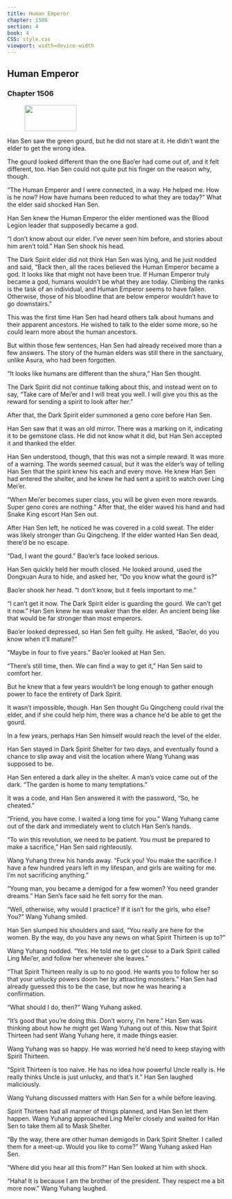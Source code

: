 ```yaml
---
title: Human Emperor
chapter: 1506
section: 4
book: 4
CSS: style.css
viewport: width=device-width
---
```


## Human Emperor

### Chapter 1506

<figure>
	<img src="../Images/gem.gif" alt="" id="gem" width="120" height="60" />
</figure>

Han Sen saw the green gourd, but he did not stare at it. He didn’t want the elder to get the wrong idea.

The gourd looked different than the one Bao’er had come out of, and it felt different, too. Han Sen could not quite put his finger on the reason why, though.

“The Human Emperor and I were connected, in a way. He helped me. How is he now? How have humans been reduced to what they are today?” What the elder said shocked Han Sen.

Han Sen knew the Human Emperor the elder mentioned was the Blood Legion leader that supposedly became a god.

“I don’t know about our elder. I’ve never seen him before, and stories about him aren’t told.” Han Sen shook his head.

The Dark Spirit elder did not think Han Sen was lying, and he just nodded and said, “Back then, all the races believed the Human Emperor became a god. It looks like that might not have been true. If Human Emperor truly became a god, humans wouldn’t be what they are today. Climbing the ranks is the task of an individual, and Human Emperor seems to have fallen. Otherwise, those of his bloodline that are below emperor wouldn’t have to go downstairs.”

This was the first time Han Sen had heard others talk about humans and their apparent ancestors. He wished to talk to the elder some more, so he could learn more about the human ancestors.

But within those few sentences, Han Sen had already received more than a few answers. The story of the human elders was still there in the sanctuary, unlike Asura, who had been forgotten.

“It looks like humans are different than the shura,” Han Sen thought.

The Dark Spirit did not continue talking about this, and instead went on to say, “Take care of Mei’er and I will treat you well. I will give you this as the reward for sending a spirit to look after her.”

After that, the Dark Spirit elder summoned a geno core before Han Sen.

Han Sen saw that it was an old mirror. There was a marking on it, indicating it to be gemstone class. He did not know what it did, but Han Sen accepted it and thanked the elder.

Han Sen understood, though, that this was not a simple reward. It was more of a warning. The words seemed casual, but it was the elder’s way of telling Han Sen that the spirit knew his each and every move. He knew Han Sen had entered the shelter, and he knew he had sent a spirit to watch over Ling Mei’er.

“When Mei’er becomes super class, you will be given even more rewards. Super geno cores are nothing.” After that, the elder waved his hand and had Snake King escort Han Sen out.

After Han Sen left, he noticed he was covered in a cold sweat. The elder was likely stronger than Gu Qingcheng. If the elder wanted Han Sen dead, there’d be no escape.

“Dad, I want the gourd.” Bao’er’s face looked serious.

Han Sen quickly held her mouth closed. He looked around, used the Dongxuan Aura to hide, and asked her, “Do you know what the gourd is?”

Bao’er shook her head. “I don’t know, but it feels important to me.”

“I can’t get it now. The Dark Spirit elder is guarding the gourd. We can’t get it now.” Han Sen knew he was weaker than the elder. An ancient being like that would be far stronger than most emperors.

Bao’er looked depressed, so Han Sen felt guilty. He asked, “Bao’er, do you know when it’ll mature?”

“Maybe in four to five years.” Bao’er looked at Han Sen.

“There’s still time, then. We can find a way to get it,” Han Sen said to comfort her.

But he knew that a few years wouldn’t be long enough to gather enough power to face the entirety of Dark Spirit.

It wasn’t impossible, though. Han Sen thought Gu Qingcheng could rival the elder, and if she could help him, there was a chance he’d be able to get the gourd.

In a few years, perhaps Han Sen himself would reach the level of the elder.

Han Sen stayed in Dark Spirit Shelter for two days, and eventually found a chance to slip away and visit the location where Wang Yuhang was supposed to be.

Han Sen entered a dark alley in the shelter. A man’s voice came out of the dark. “The garden is home to many temptations.”

It was a code, and Han Sen answered it with the password, “So, he cheated.”

“Friend, you have come. I waited a long time for you.” Wang Yuhang came out of the dark and immediately went to clutch Han Sen’s hands.

“To win this revolution, we need to be patient. You must be prepared to make a sacrifice,” Han Sen said righteously.

Wang Yuhang threw his hands away. “Fuck you! You make the sacrifice. I have a few hundred years left in my lifespan, and girls are waiting for me. I’m not sacrificing anything.”

“Young man, you became a demigod for a few women? You need grander dreams.” Han Sen’s face said he felt sorry for the man.

“Well, otherwise, why would I practice? If it isn’t for the girls, who else? You?” Wang Yuhang smiled.

Han Sen slumped his shoulders and said, “You really are here for the women. By the way, do you have any news on what Spirit Thirteen is up to?”

Wang Yuhang nodded. “Yes. He told me to get close to a Dark Spirit called Ling Mei’er, and follow her whenever she leaves.”

“That Spirit Thirteen really is up to no good. He wants you to follow her so that your unlucky powers doom her by attracting monsters.” Han Sen had already guessed this to be the case, but now he was hearing a confirmation.

“What should I do, then?” Wang Yuhang asked.

“It’s good that you’re doing this. Don’t worry, I’m here.” Han Sen was thinking about how he might get Wang Yuhang out of this. Now that Spirit Thirteen had sent Wang Yuhang here, it made things easier.

Wang Yuhang was so happy. He was worried he’d need to keep staying with Spirit Thirteen.

“Spirit Thirteen is too naive. He has no idea how powerful Uncle really is. He really thinks Uncle is just unlucky, and that’s it.” Han Sen laughed maliciously.

Wang Yuhang discussed matters with Han Sen for a while before leaving.

Spirit Thirteen had all manner of things planned, and Han Sen let them happen. Wang Yuhang approached Ling Mei’er closely and waited for Han Sen to take them all to Mask Shelter.

“By the way, there are other human demigods in Dark Spirit Shelter. I called them for a meet-up. Would you like to come?” Wang Yuhang asked Han Sen.

“Where did you hear all this from?” Han Sen looked at him with shock.

“Haha! It is because I am the brother of the president. They respect me a bit more now.” Wang Yuhang laughed.